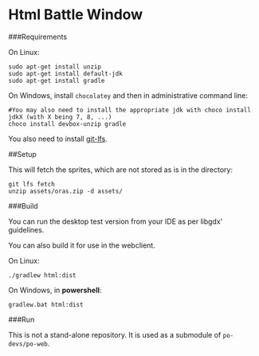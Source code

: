 # Html Battle Window

###Requirements

On Linux:

```
sudo apt-get install unzip
sudo apt-get install default-jdk
sudo apt-get install gradle
```

On Windows, install `chocolatey` and then in administrative command line:

```
#You may also need to install the appropriate jdk with choco install jdkX (with X being 7, 8, ...)
choco install devbox-unzip gradle
```

You also need to install [git-lfs](https://git-lfs.github.com/).

##Setup

This will fetch the sprites, which are not stored as is in the directory:

```
git lfs fetch
unzip assets/oras.zip -d assets/
```

###Build

You can run the desktop test version from your IDE as per libgdx' guidelines.

You can also build it for use in the webclient.

On Linux:
```
./gradlew html:dist
```

On Windows, in **powershell**:
```
gradlew.bat html:dist
```

###Run

This is not a stand-alone repository. It is used as a submodule of `po-devs/po-web`.
